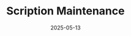 ---  
layout: startup_page  
title: "Scription Maintenance"  
id: "scription.ai"  
permalink: "/scriptionmaintenancescription.ai05132025/"  
website: "http://www.scription.ai/"  
funding_round: "Seed"  
funding_amount: "$7.85M"  
investors: "IA Capital, Markd"  
about: "Scription Maintenance is transforming commercial foodservice equipment maintenance by shifting from hourly rates to a subscription model. Their Scription360 program eliminates financial risk for restaurant equipment operators and aligns incentives to benefit from equipment uptime. Founded in 2020, Scription offers predictable recurring revenues and simplifies operations for equipment operators."  
markets: "Commercial Foodservice, Predictive Maintenance"  
hq: "Calgary, Alberta, Canada"  
founded_year: "2020"  
linkedin: "https://www.linkedin.com/company/scriptionai"  
twitter: ""  
instagram: ""  
facebook: ""  
crunchbase: "https://www.crunchbase.com/organization/scription"  
pitchbook: ""  

date_display: "13-May-2025"  
date: "2025-05-13"

# SEO Optimization  
meta_title: "Scription Maintenance - Seed Funding ($7.85M)"  
meta_description: "Scription Maintenance, Scription Maintenance is transforming commercial foodservice equipment maintenance by shifting from hourly rates to a subscription model. Their Script..."  
meta_keywords: "Scription Maintenance, Commercial Foodservice, Predictive Maintenance, Seed funding"  
canonical_url: "https://startup.projectstartups.com/scriptionmaintenancescription.ai05132025/"  
---